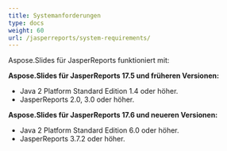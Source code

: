 ```yaml
---
title: Systemanforderungen
type: docs
weight: 60
url: /jasperreports/system-requirements/
---
```


Aspose.Slides für JasperReports funktioniert mit:

**Aspose.Slides für JasperReports 17.5 und früheren Versionen:**

- Java 2 Platform Standard Edition 1.4 oder höher.
- JasperReports 2.0, 3.0 oder höher.

**Aspose.Slides für JasperReports 17.6 und neueren Versionen:**

- Java 2 Platform Standard Edition 6.0 oder höher.
- JasperReports 3.7.2 oder höher.